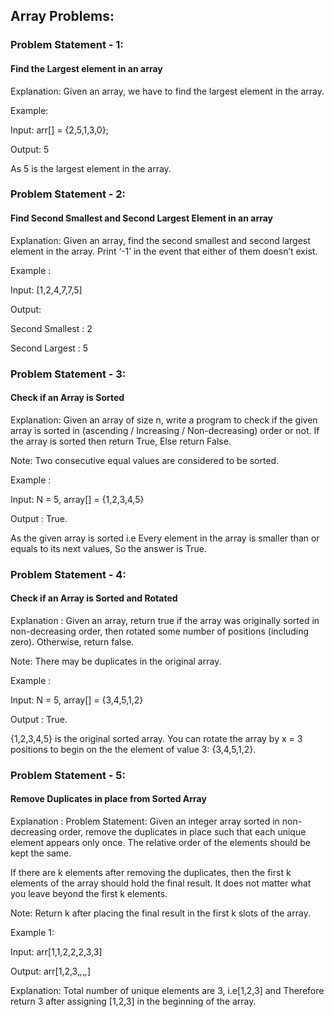 ## Array Problems:

### Problem Statement - 1: 

#### Find the Largest element in an array

Explanation: Given an array, we have to find the largest element in the array.

Example:

Input: arr[] = {2,5,1,3,0};

Output: 5

As 5 is the largest element in the array.

### Problem Statement - 2: 

#### Find Second Smallest and Second Largest Element in an array

Explanation: Given an array, find the second smallest and second largest element in the array. Print ‘-1’ in the event that either of them doesn’t exist.

Example :

Input: [1,2,4,7,7,5]

Output:

Second Smallest : 2

Second Largest : 5

### Problem Statement - 3: 

#### Check if an Array is Sorted

Explanation: Given an array of size n, write a program to check if the given array is sorted in (ascending / Increasing / Non-decreasing) order or not. If the array is sorted then return True, Else return False.

Note: Two consecutive equal values are considered to be sorted.

Example :

Input: N = 5, array[] = {1,2,3,4,5}

Output : True.

As the given array is sorted i.e Every element in the array is smaller than or equals to its next values, So the answer is True.

### Problem Statement - 4: 

#### Check if an Array is Sorted and Rotated

Explanation : Given an array, return true if the array was originally sorted in non-decreasing order, then rotated some number of positions (including zero). Otherwise, return false.

Note: There may be duplicates in the original array.

Example :

Input: N = 5, array[] = {3,4,5,1,2}

Output : True.

{1,2,3,4,5} is the original sorted array.
You can rotate the array by x = 3 positions to begin on the the element of value 3: {3,4,5,1,2}.

### Problem Statement - 5:

#### Remove Duplicates in place from Sorted Array

Explanation : Problem Statement: Given an integer array sorted in non-decreasing order, remove the duplicates in place such that each unique element appears only once. The relative order of the elements should be kept the same.

If there are k elements after removing the duplicates, then the first k elements of the array should hold the final result. It does not matter what you leave beyond the first k elements.

Note: Return k after placing the final result in the first k slots of the array.

Example 1:

Input: arr[1,1,2,2,2,3,3]

Output: arr[1,2,3,_,_,_,_]

Explanation:
Total number of unique elements are 3, i.e[1,2,3] and Therefore return 3 after assigning [1,2,3] in the beginning of the array.


